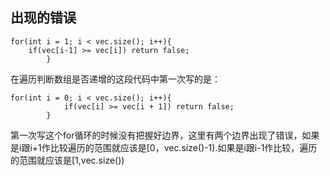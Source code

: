 ## 出现的错误
```
for(int i = 1; i < vec.size(); i++){
    if(vec[i-1] >= vec[i]) return false;
        }
```
在遍历判断数组是否递增的这段代码中第一次写的是：
```
for(int i = 0; i < vec.size(); i++){
            if(vec[i] >= vec[i + 1]) return false;
        }
```

第一次写这个for循环的时候没有把握好边界，这里有两个边界出现了错误，如果是i跟i+1作比较遍历的范围就应该是[0，vec.size()-1).如果是i跟i-1作比较，遍历的范围就应该是[1,vec.size())

